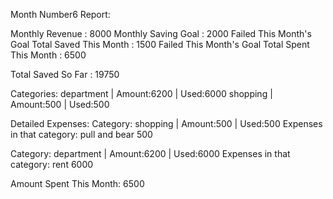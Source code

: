 Month Number6 Report:


Monthly Revenue : 8000
Monthly Saving Goal : 2000 Failed This Month's Goal
Total Saved This Month : 1500 Failed This Month's Goal
Total Spent This Month : 6500

Total Saved So Far : 19750

Categories:
department   |   Amount:6200   |   Used:6000
shopping   |   Amount:500   |   Used:500

Detailed Expenses:
Category: shopping   |   Amount:500   |   Used:500
Expenses in that category: 
pull and bear 500

Category: department   |   Amount:6200   |   Used:6000
Expenses in that category: 
rent 6000

Amount Spent This Month: 6500
